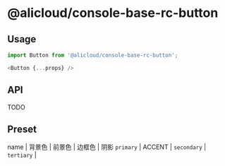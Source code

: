 # @alicloud/console-base-rc-button

## Usage

```typescript jsx
import Button from '@alicloud/console-base-rc-button';

<Button {...props} />
```

## API

TODO

## Preset

name | 背景色 | 前景色 | 边框色 | 阴影
`primary` | ACCENT |
`secondary` |
`tertiary` |
